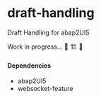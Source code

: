 # draft-handling

Draft Handling for abap2UI5

Work in progress... 🚧 🏗️ 🦺

#### Dependencies
* abap2UI5
* websocket-feature


